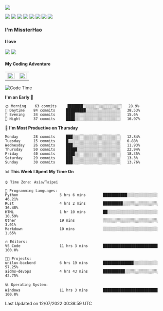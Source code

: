 ![](https://komarev.com/ghpvc/?username=MissterHao&color=ff69b4)

[![](https://img.shields.io/badge/Amazon%20AWS-%23232F3E?logo=amazon-aws&logoColor=white&style=for-the-badge)](https://aws.amazon.com/)
[![](https://img.shields.io/badge/Python-3776AB?style=for-the-badge&logo=python&logoColor=white)](https://www.djangoproject.com/)
[![](https://img.shields.io/badge/Django-092E20?style=for-the-badge&logo=django&logoColor=white)](https://www.python.org/)
[![](https://img.shields.io/badge/Flask-000000?style=for-the-badge&logo=flask&logoColor=white)](https://flask.palletsprojects.com/en/2.1.x/)
[![](https://img.shields.io/badge/go-%2300ADD8.svg?&style=for-the-badge&logo=go&logoColor=white)](https://golang.org/)
[![](https://img.shields.io/badge/javascript-%23F7DF1E.svg?&style=for-the-badge&logo=javascript&logoColor=black)](https://www.javascript.com/)
[![](https://img.shields.io/badge/mysql-%234479A1.svg?&style=for-the-badge&logo=mysql&logoColor=white)](https://www.mysql.com/)
[![](https://img.shields.io/badge/docker-%232496ED.svg?&style=for-the-badge&logo=docker&logoColor=white)](https://www.docker.com/)

### I'm MissterHao

#### I love  
![](https://img.shields.io/badge/Netflix-E50914?style=for-the-badge&logo=netflix&logoColor=white)
![](https://img.shields.io/badge/YouTube-FF0000?style=for-the-badge&logo=youtube&logoColor=white)

#### My Coding Adventure
<!-- Readme stats -->
<!-- https://github.com/anuraghazra/github-readme-stats -->
<table>
<tr>
    <td valign="top" width="50%">
    <img src="https://github-readme-stats.vercel.app/api?username=MissterHao&hide_border=true&show_icons=true&locale=en" align="left" style="width: 100%" />
    </td>
    <td valign="top" width="50%">
    <img src="https://github-readme-stats.vercel.app/api/top-langs?username=MissterHao&hide_border=true&show_icons=true&locale=en&layout=compact" align="left" style="width: 100%" />
    </td>
</tr>
</table>  


<!--START_SECTION:waka-->
![Code Time](http://img.shields.io/badge/Code%20Time-0%20secs-blue)

**I'm an Early 🐤** 

```text
🌞 Morning    63 commits     ███████░░░░░░░░░░░░░░░░░░   28.9% 
🌆 Daytime    84 commits     █████████░░░░░░░░░░░░░░░░   38.53% 
🌃 Evening    34 commits     ████░░░░░░░░░░░░░░░░░░░░░   15.6% 
🌙 Night      37 commits     ████░░░░░░░░░░░░░░░░░░░░░   16.97%

```
📅 **I'm Most Productive on Thursday** 

```text
Monday       28 commits     ███░░░░░░░░░░░░░░░░░░░░░░   12.84% 
Tuesday      15 commits     █░░░░░░░░░░░░░░░░░░░░░░░░   6.88% 
Wednesday    26 commits     ███░░░░░░░░░░░░░░░░░░░░░░   11.93% 
Thursday     50 commits     █████░░░░░░░░░░░░░░░░░░░░   22.94% 
Friday       40 commits     ████░░░░░░░░░░░░░░░░░░░░░   18.35% 
Saturday     29 commits     ███░░░░░░░░░░░░░░░░░░░░░░   13.3% 
Sunday       30 commits     ███░░░░░░░░░░░░░░░░░░░░░░   13.76%

```


📊 **This Week I Spent My Time On** 

```text
⌚︎ Time Zone: Asia/Taipei

💬 Programming Languages: 
Python                   5 hrs 6 mins        ███████████░░░░░░░░░░░░░░   46.21% 
Rust                     4 hrs 2 mins        █████████░░░░░░░░░░░░░░░░   36.48% 
HTML                     1 hr 10 mins        ██░░░░░░░░░░░░░░░░░░░░░░░   10.59% 
Other                    19 mins             ░░░░░░░░░░░░░░░░░░░░░░░░░   3.01% 
Markdown                 10 mins             ░░░░░░░░░░░░░░░░░░░░░░░░░   1.65%

🔥 Editors: 
VS Code                  11 hrs 3 mins       █████████████████████████   100.0%

🐱‍💻 Projects: 
uniluv-backend           6 hrs 19 mins       ██████████████░░░░░░░░░░░   57.25% 
aidms-devops             4 hrs 43 mins       ██████████░░░░░░░░░░░░░░░   42.75%

💻 Operating System: 
Windows                  11 hrs 3 mins       █████████████████████████   100.0%

```


 Last Updated on 12/07/2022 00:38:59 UTC
<!--END_SECTION:waka-->

<!--
**MissterHao/MissterHao** is a ✨ _special_ ✨ repository because its `README.md` (this file) appears on your GitHub profile.

Here are some ideas to get you started:

- 🔭 I’m currently working on ...
- 🌱 I’m currently learning ...
- 👯 I’m looking to collaborate on ...
- 🤔 I’m looking for help with ...
- 💬 Ask me about ...
- 📫 How to reach me: ...
- 😄 Pronouns: ...
- ⚡ Fun fact: ...
-->
